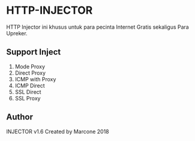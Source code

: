 # HTTP-INJECTOR

HTTP Injector ini khusus untuk para pecinta Internet Gratis sekaligus Para Upreker.

## Support Inject
1. Mode Proxy
2. Direct Proxy
3. ICMP with Proxy
4. ICMP Direct
5. SSL Direct
6. SSL Proxy

## Author
INJECTOR v1.6 
	Created by Marcone 2018

